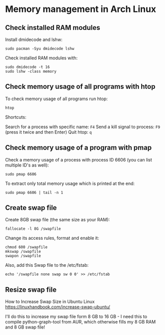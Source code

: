 # Memory management in Arch Linux

## Check installed RAM modules

Install dmidecode and lshw:
```
sudo pacman -Syu dmidecode lshw
```

Check installed RAM modules with:
```
sudo dmidecode -t 16
sudo lshw -class memory
```

## Check memory usage of all programs with htop

To check memory usage of all programs run htop:
```
htop
```

Shortcuts:

Search for a process with specific name: `F4`
Send a kill signal to process: `F9` (press it twice and then Enter)
Quit htop: `q`

## Check memory usage of a program with pmap

Check a memory usage of a process with process ID 6606 (you can list multiple ID's as well):
```
sudo pmap 6606
```

To extract only total memory usage which is printed at the end:
```
sudo pmap 6606 | tail -n 1
```

## Create swap file

Create 8GB swap file (the same size as your RAM):
```
fallocate -l 8G /swapfile
```

Change its access rules, format and enable it:
```
chmod 600 /swapfile
mkswap /swapfile
swapon /swapfile
```

Also, add this Swap file to the /etc/fstab:
```
echo '/swapfile none swap sw 0 0' >> /etc/fstab
```

## Resize swap file

How to Increase Swap Size in Ubuntu Linux
<https://linuxhandbook.com/increase-swap-ubuntu/>

I'll do this to increase my swap file form 8 GB to 16 GB - I need this to compile python-graph-tool from AUR, which otherwise fills my 8 GB RAM and 8 GB swap file!


